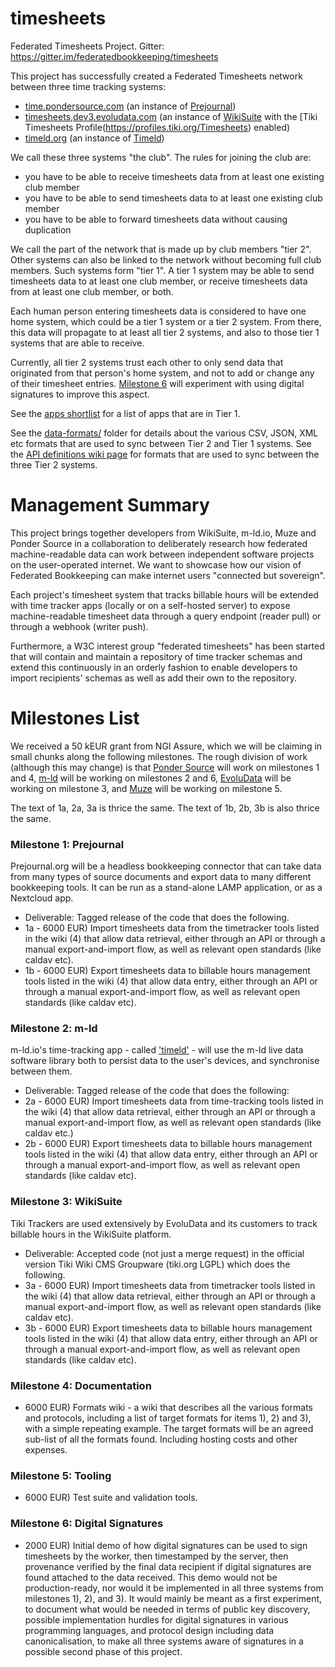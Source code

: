 # timesheets
Federated Timesheets Project. Gitter: https://gitter.im/federatedbookkeeping/timesheets


This project has successfully created a Federated Timesheets network between three time tracking systems:

* [time.pondersource.com](https://time.pondersource.com) (an instance of [Prejournal](https://prejournal))
* [timesheets,dev3.evoludata.com](https://timesheets.dev3.evoludata.com/tiki-index.php) (an instance of [WikiSuite](https://wikisuite.org/Software) with the [Tiki Timesheets Profile(https://profiles.tiki.org/Timesheets) enabled)
* [timeld.org](https://timeld.org/) (an instance of [Timeld](https://github.com/m-ld/timeld))

We call these three systems "the club". The rules for joining the club are:
* you have to be able to receive timesheets data from at least one existing club member
* you have to be able to send timesheets data to at least one existing club member
* you have to be able to forward timesheets data without causing duplication


We call the part of the network that is made up by club members "tier 2".
Other systems can also be linked to the network without becoming full club members. Such systems form "tier 1".
A tier 1 system may be able to send timesheets data to at least one club member, or receive timesheets data from at least one club member, or both.

Each human person entering timesheets data is considered to have one home system, which could be a tier 1 system or a tier 2 system. From there, this data will propagate to at least all tier 2 systems, and also to those tier 1 systems that are able to receive.

Currently, all tier 2 systems trust each other to only send data that originated from that person's home system, and not to add or change any of their timesheet entries.  [Milestone 6](https://github.com/federatedbookkeeping/timesheets#milestone-6-digital-signatures) will experiment with using digital signatures to improve this aspect.

See the [apps shortlist](./apps-list.md#shortlist) for a list of apps that are in Tier 1.

See the [data-formats/](./data-formats/) folder for details about the various CSV, JSON, XML etc formats that are used to sync between Tier 2 and Tier 1 systems.
See the [API definitions wiki page](https://github.com/federatedbookkeeping/timesheets/wiki/API-Definitions-for-Federated-Time-tracking-tools) for formats that are used to sync between the three Tier 2 systems.

# Management Summary

This project brings together developers from WikiSuite, m-ld.io, Muze and Ponder Source in a collaboration
to deliberately research how federated machine-readable data can work between independent software projects on the user-operated internet. We want to showcase how our vision of Federated Bookkeeping can make internet users "connected but sovereign".

Each project's timesheet system that tracks billable hours will be extended with time tracker apps (locally or on a self-hosted server) to expose machine-readable timesheet data through a query endpoint (reader pull) or through a webhook (writer push).

Furthermore, a W3C interest group "federated timesheets" has been started that will contain and maintain a repository of time tracker schemas and extend this continuously in an orderly fashion to enable developers to import recipients' schemas as well as add their own to the repository.

# Milestones List
We received a 50 kEUR grant from NGI Assure, which we will be claiming in small chunks along the following milestones.
The rough division of work (although this may change) is that [Ponder Source](https://pondersource.com) will work on milestones 1 and 4, [m-ld](https://m-ld.org) will be working on milestones 2 and 6, [EvoluData](https://evoludata.com/Open-Source-Software) will be working on milestone 3, and [Muze](https://www.muze.nl/) will be working on milestone 5.

The text of 1a, 2a, 3a is thrice the same.
The text of 1b, 2b, 3b is also thrice the same.

### Milestone 1: Prejournal
Prejournal.org will be a headless bookkeeping connector that can take data from many types of source documents and export data to many different bookkeeping tools. It can be run as a stand-alone LAMP application, or as a Nextcloud app.
* Deliverable: Tagged release of the code that does the following. 
* 1a - 6000 EUR) Import timesheets data from the timetracker tools listed in the wiki (4) that allow data retrieval, either through an API or through a manual export-and-import flow, as well as relevant open standards (like caldav etc).
* 1b - 6000 EUR) Export timesheets data to billable hours management tools listed in the wiki (4) that allow data entry, either through an API or through a manual export-and-import flow, as well as relevant open standards (like caldav etc).

### Milestone 2: m-ld
m-ld.io's time-tracking app - called ['timeld'](https://github.com/m-ld/timeld) - will use the m-ld live data software library both to persist data to the user's devices, and synchronise between them.
* Deliverable: Tagged release of the code that does the following:
* 2a - 6000 EUR) Import timesheets data from time-tracking tools listed in the wiki (4) that allow data retrieval, either through an API or through a manual export-and-import flow, as well as relevant open standards (like caldav etc.)
* 2b - 6000 EUR) Export timesheets data to billable hours management tools listed in the wiki (4) that allow data entry, either through an API or through a manual export-and-import flow, as well as relevant open standards (like caldav etc).

### Milestone 3: WikiSuite
Tiki Trackers are used extensively by EvoluData and its customers to track billable hours in the WikiSuite platform.
* Deliverable: Accepted code (not just a merge request) in the official version Tiki Wiki CMS Groupware (tiki.org LGPL) which does the following. 
* 3a - 6000 EUR) Import timesheets data from timetracker tools listed in the wiki (4) that allow data retrieval, either through an API or through a manual export-and-import flow, as well as relevant open standards (like caldav etc).
* 3b - 6000 EUR) Export timesheets data to billable hours management tools listed in the wiki (4) that allow data entry, either through an API or through a manual export-and-import flow, as well as relevant open standards (like caldav etc).

### Milestone 4: Documentation
* 6000 EUR) Formats wiki - a wiki that describes all the various formats and protocols, including a list of target formats for items 1), 2) and 3), with a simple repeating example. The target formats will be an agreed sub-list of all the formats found. Including hosting costs and other expenses.

### Milestone 5: Tooling
* 6000 EUR) Test suite and validation tools.

### Milestone 6: Digital Signatures
* 2000 EUR) Initial demo of how digital signatures can be used to sign timesheets by the worker, then timestamped by the server, then provenance verified by the final data recipient if digital signatures are found attached to the data received. This demo would not be production-ready, nor would it be implemented in all three systems from milestones 1), 2), and 3). It would mainly be meant as a first experiment, to document what would be needed in terms of public key discovery, possible implementation hurdles for digital signatures in various programming languages, and protocol design including data canonicalisation, to make all three systems aware of signatures in a possible second phase of this project.
